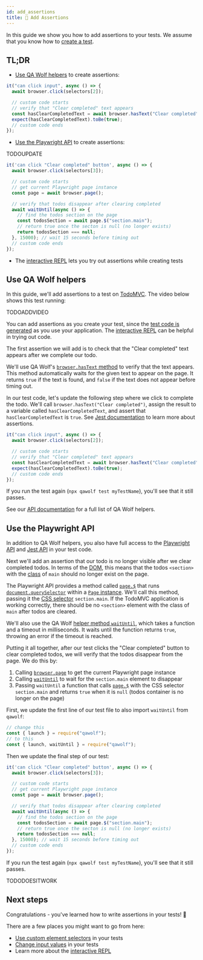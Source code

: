 ```yaml
---
id: add_assertions
title: 💪 Add Assertions
---
```


In this guide we show you how to add assertions to your tests. We assume that you know how to [create a test](create_a_test).

## TL;DR

- [Use QA Wolf helpers](#use-qa-wolf-helpers) to create assertions:

```js
it("can click input", async () => {
  await browser.click(selectors[2]);

  // custom code starts
  // verify that "Clear completed" text appears
  const hasClearCompletedText = await browser.hasText("Clear completed");
  expect(hasClearCompletedText).toBe(true);
  // custom code ends
});
```

- [Use the Playwright API](#use-the-playwright-api) to create assertions:

TODOUPDATE

```js
it('can click "Clear completed" button', async () => {
  await browser.click(selectors[3]);

  // custom code starts
  // get current Playwright page instance
  const page = await browser.page();

  // verify that todos disappear after clearing completed
  await waitUntil(async () => {
    // find the todos section on the page
    const todosSection = await page.$("section.main");
    // return true once the secton is null (no longer exists)
    return todosSection === null;
  }, 15000); // wait 15 seconds before timing out
  // custom code ends
});
```

- The [interactive REPL](use_the_repl) lets you try out assertions while creating tests

## Use QA Wolf helpers

In this guide, we'll add assertions to a test on [TodoMVC](http://todomvc.com/examples/react). The video below shows this test running:

TODOADDVIDEO

You can add assertions as you create your test, since the [test code is generated](create_a_test#review-test-code) as you use your application. The [interactive REPL](use_the_repl) can be helpful in trying out code.

The first assertion we will add is to check that the "Clear completed" text appears after we complete our todo.

We'll use QA Wolf's [`browser.hasText` method](api/browser/has_text) to verify that the text appears. This method automatically waits for the given text to appear on the page. It returns `true` if the text is found, and `false` if the text does not appear before timing out.

In our test code, let's update the following step where we click to complete the todo. We'll call `browser.hasText("Clear completed")`, assign the result to a variable called `hasClearCompletedText`, and assert that `hasClearCompletedText` is `true`. See [Jest documentation](https://jestjs.io/docs/en/expect) to learn more about assertions.

```js
it("can click input", async () => {
  await browser.click(selectors[2]);

  // custom code starts
  // verify that "Clear completed" text appears
  const hasClearCompletedText = await browser.hasText("Clear completed");
  expect(hasClearCompletedText).toBe(true);
  // custom code ends
});
```

If you run the test again (`npx qawolf test myTestName`), you'll see that it still passes.

See our [API documentation](api/table_of_contents) for a full list of QA Wolf helpers.

## Use the Playwright API

In addition to QA Wolf helpers, you also have full access to the [Playwright API](https://github.com/microsoft/playwright/blob/master/docs/api.md) and [Jest API](https://jestjs.io/docs/en/expect) in your test code.

Next we'll add an assertion that our todo is no longer visible after we clear completed todos. In terms of the [DOM](https://developer.mozilla.org/en-US/docs/Web/API/Document_Object_Model), this means that the todos `<section>` with the [class](https://developer.mozilla.org/en-US/docs/Web/HTML/Global_attributes#attr-class) of `main` should no longer exist on the page.

The Playwright API provides a method called [`page.$`](https://github.com/microsoft/playwright/blob/master/docs/api.md#pageselector) that runs [`document.querySelector`](https://developer.mozilla.org/en-US/docs/Web/API/Document/querySelector) within a [`Page` instance](https://github.com/microsoft/playwright/blob/master/docs/api.md#class-page). We'll call this method, passing it the [CSS selector](https://developer.mozilla.org/en-US/docs/Web/CSS/CSS_Selectors) `section.main`. If the TodoMVC application is working correctly, there should be no `<section>` element with the class of `main` after todos are cleared.

We'll also use the QA Wolf [helper method `waitUntil`](TODOFIXLINK), which takes a function and a timeout in milliseconds. It waits until the function returns `true`, throwing an error if the timeout is reached.

Putting it all together, after our test clicks the "Clear completed" button to clear completed todos, we will verify that the todos disappear from the page. We do this by:

1. Calling [`browser.page`](api/browser/page) to get the current Playwright page instance
2. Calling [`waitUntil`](TODOFIXLINK) to wait for the `section.main` element to disappear
3. Passing `waitUntil` a function that calls [`page.$`](https://github.com/microsoft/playwright/blob/master/docs/api.md#pageselector) with the CSS selector `section.main` and returns `true` when it is `null` (todos container is no longer on the page)

First, we update the first line of our test file to also import `waitUntil` from `qawolf`:

```js
// change this
const { launch } = require("qawolf");
// to this
const { launch, waitUntil } = require("qawolf");
```

Then we update the final step of our test:

```js
it('can click "Clear completed" button', async () => {
  await browser.click(selectors[3]);

  // custom code starts
  // get current Playwright page instance
  const page = await browser.page();

  // verify that todos disappear after clearing completed
  await waitUntil(async () => {
    // find the todos section on the page
    const todosSection = await page.$("section.main");
    // return true once the secton is null (no longer exists)
    return todosSection === null;
  }, 15000); // wait 15 seconds before timing out
  // custom code ends
});
```

If you run the test again (`npx qawolf test myTestName`), you'll see that it still passes.

TODODOESITWORK

## Next steps

Congratulations - you've learned how to write assertions in your tests! 🎉

There are a few places you might want to go from here:

- [Use custom element selectors](use_custom_selectors) in your tests
- [Change input values](change_input_values) in your tests
- Learn more about the [interactive REPL](use_the_repl)
